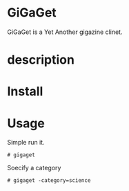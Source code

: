 # GiGaGet

GiGaGet is a Yet Another gigazine clinet.

# description

# Install

# Usage

Simple run it.

```
# gigaget
```

Soecify a category

```editorconfig
# gigaget -category=science
```

